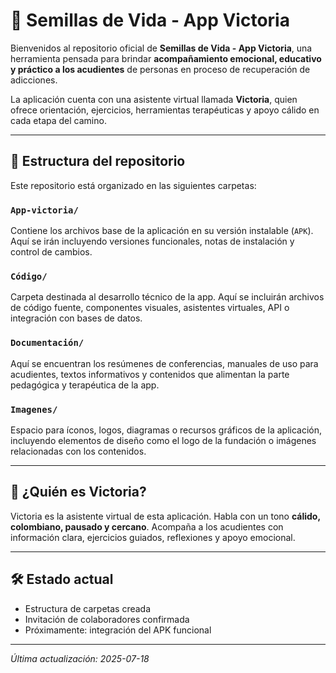 # 🌱 Semillas de Vida - App Victoria

Bienvenidos al repositorio oficial de **Semillas de Vida - App Victoria**, una herramienta pensada para brindar **acompañamiento emocional, educativo y práctico a los acudientes** de personas en proceso de recuperación de adicciones.

La aplicación cuenta con una asistente virtual llamada **Victoria**, quien ofrece orientación, ejercicios, herramientas terapéuticas y apoyo cálido en cada etapa del camino.

---

## 📁 Estructura del repositorio

Este repositorio está organizado en las siguientes carpetas:

### `App-victoria/`
Contiene los archivos base de la aplicación en su versión instalable (`APK`). Aquí se irán incluyendo versiones funcionales, notas de instalación y control de cambios.

### `Código/`
Carpeta destinada al desarrollo técnico de la app. Aquí se incluirán archivos de código fuente, componentes visuales, asistentes virtuales, API o integración con bases de datos.

### `Documentación/`
Aquí se encuentran los resúmenes de conferencias, manuales de uso para acudientes, textos informativos y contenidos que alimentan la parte pedagógica y terapéutica de la app.

### `Imagenes/`
Espacio para íconos, logos, diagramas o recursos gráficos de la aplicación, incluyendo elementos de diseño como el logo de la fundación o imágenes relacionadas con los contenidos.

---

## 🤖 ¿Quién es Victoria?

Victoria es la asistente virtual de esta aplicación. Habla con un tono **cálido, colombiano, pausado y cercano**. Acompaña a los acudientes con información clara, ejercicios guiados, reflexiones y apoyo emocional.

---

## 🛠️ Estado actual

- Estructura de carpetas creada
- Invitación de colaboradores confirmada
- Próximamente: integración del APK funcional

---

_Última actualización: 2025-07-18_

